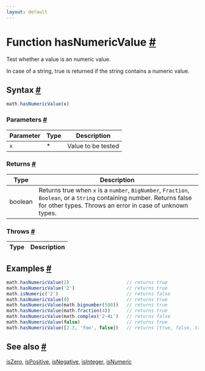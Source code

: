 ```yaml
---
layout: default
---
```


<!-- Note: This file is automatically generated from source code comments. Changes made in this file will be overridden. -->

<h1 id="function-hasnumericvalue">Function hasNumericValue <a href="#function-hasnumericvalue" title="Permalink">#</a></h1>

Test whether a value is an numeric value.

In case of a string, true is returned if the string contains a numeric value.


<h2 id="syntax">Syntax <a href="#syntax" title="Permalink">#</a></h2>

```js
math.hasNumericValue(x)
```

<h3 id="parameters">Parameters <a href="#parameters" title="Permalink">#</a></h3>

Parameter | Type | Description
--------- | ---- | -----------
`x` | * | Value to be tested

<h3 id="returns">Returns <a href="#returns" title="Permalink">#</a></h3>

Type | Description
---- | -----------
boolean | Returns true when `x` is a `number`, `BigNumber`, `Fraction`, `Boolean`, or a `String` containing number. Returns false for other types. Throws an error in case of unknown types.


<h3 id="throws">Throws <a href="#throws" title="Permalink">#</a></h3>

Type | Description
---- | -----------


<h2 id="examples">Examples <a href="#examples" title="Permalink">#</a></h2>

```js
math.hasNumericValue(2)                     // returns true
math.hasNumericValue('2')                   // returns true
math.isNumeric('2')                         // returns false
math.hasNumericValue(0)                     // returns true
math.hasNumericValue(math.bignumber(500))   // returns true
math.hasNumericValue(math.fraction(4))      // returns true
math.hasNumericValue(math.complex('2-4i')   // returns false
math.hasNumericValue(false)                 // returns true
math.hasNumericValue([2.3, 'foo', false])   // returns [true, false, true]
```


<h2 id="see-also">See also <a href="#see-also" title="Permalink">#</a></h2>

[isZero](isZero.html),
[isPositive](isPositive.html),
[isNegative](isNegative.html),
[isInteger](isInteger.html),
[isNumeric](isNumeric.html)
